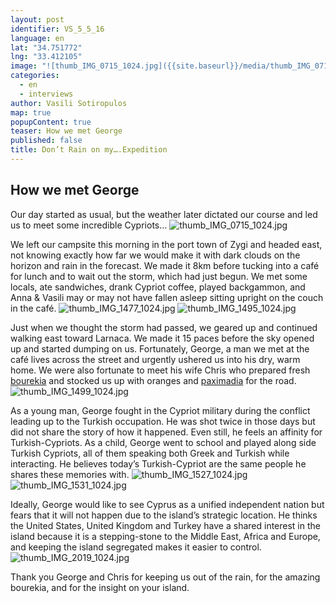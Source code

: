 ```yaml
---
layout: post
identifier: VS_5_5_16
language: en
lat: "34.751772"
lng: "33.412105"
image: "![thumb_IMG_0715_1024.jpg]({{site.baseurl}}/media/thumb_IMG_0715_1024.jpg)"
categories: 
  - en
  - interviews
author: Vasili Sotiropulos
map: true
popupContent: true
teaser: How we met George
published: false
title: Don’t Rain on my….Expedition
---
```

## How we met George


Our day started as usual, but the weather later dictated our course and led us to meet some incredible Cypriots…
![thumb_IMG_0715_1024.jpg]({{site.baseurl}}/media/thumb_IMG_0715_1024.jpg)


We left our campsite this morning in the port town of Zygi and headed east, not knowing exactly how far we would make it with dark clouds on the horizon and rain in the forecast. We made it 8km before tucking into a café for lunch and to wait out the storm, which had just begun. We met some locals, ate sandwiches, drank Cypriot coffee, played backgammon, and Anna & Vasili may or may not have fallen asleep sitting upright on the couch in the café. 
![thumb_IMG_1477_1024.jpg]({{site.baseurl}}/media/thumb_IMG_1477_1024.jpg)
![thumb_IMG_1495_1024.jpg]({{site.baseurl}}/media/thumb_IMG_1495_1024.jpg)

Just when we thought the storm had passed, we geared up and continued walking east toward Larnaca. We made it 15 paces before the sky opened up and started dumping on us. Fortunately, George, a man we met at the café lives across the street and urgently ushered us into his dry, warm home. We were also fortunate to meet his wife Chris who prepared fresh [bourekia](http://kopiaste.org/2007/11/bourekia-me-freskia-anari-pastries-with-fresh-anari-cheese/) and stocked us up with oranges and [paximadia](https://en.wikipedia.org/wiki/Paximadia) for the road.
![thumb_IMG_1499_1024.jpg]({{site.baseurl}}/media/thumb_IMG_1499_1024.jpg)

As a young man, George fought in the Cypriot military during the conflict leading up to the Turkish occupation. He was shot twice in those days but did not share the story of how it happened. Even still, he feels an affinity for Turkish-Cypriots.
As a child, George went to school and played along side Turkish Cypriots, all of them speaking both Greek and Turkish while interacting. He believes today’s Turkish-Cypriot are the same people he shares these memories with.
![thumb_IMG_1527_1024.jpg]({{site.baseurl}}/media/thumb_IMG_1527_1024.jpg)
![thumb_IMG_1531_1024.jpg]({{site.baseurl}}/media/thumb_IMG_1531_1024.jpg)

Ideally, George would like to see Cyprus as a unified independent nation but fears that it will not happen due to the island’s strategic location. He thinks the United States, United Kingdom and Turkey have a shared interest in the island because it is a stepping-stone to the Middle East, Africa and Europe, and keeping the island segregated makes it easier to control. 
![thumb_IMG_2019_1024.jpg]({{site.baseurl}}/media/thumb_IMG_2019_1024.jpg)

Thank you George and Chris for keeping us out of the rain, for the amazing bourekia, and for the insight on your island.     
